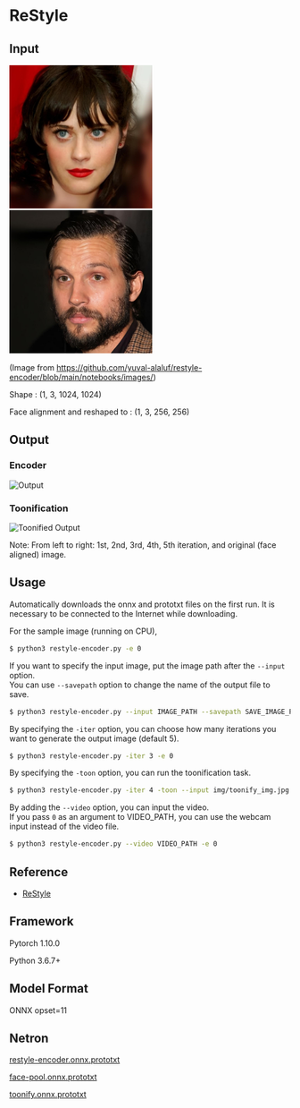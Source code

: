 # ReStyle

## Input

[<img src="img/face_img.jpg" width=256px>](img/face_img.jpg)
[<img src="img/toonify_img.jpg" width=256px>](img/toonify_img.jpg)

(Image from https://github.com/yuval-alaluf/restyle-encoder/blob/main/notebooks/images/)

Shape : (1, 3, 1024, 1024)

Face alignment and reshaped to : (1, 3, 256, 256)  

## Output

### Encoder

![Output](img/output.png)

### Toonification

![Toonified Output](img/output_toonify.png)


Note: From left to right: 1st, 2nd, 3rd, 4th, 5th iteration, and original (face aligned) image.

## Usage
Automatically downloads the onnx and prototxt files on the first run.
It is necessary to be connected to the Internet while downloading.

For the sample image (running on CPU),
```bash
$ python3 restyle-encoder.py -e 0
```

If you want to specify the input image, put the image path after the `--input` option.  
You can use `--savepath` option to change the name of the output file to save.
```bash
$ python3 restyle-encoder.py --input IMAGE_PATH --savepath SAVE_IMAGE_PATH -e 0
```

By specifying the `-iter` option, you can choose how many iterations you want to generate the output image (default 5).
```bash
$ python3 restyle-encoder.py -iter 3 -e 0
```

By specifying the `-toon` option, you can run the toonification task.
```bash
$ python3 restyle-encoder.py -iter 4 -toon --input img/toonify_img.jpg --savepath img/output_toonify.png -e 0
```

By adding the `--video` option, you can input the video.   
If you pass `0` as an argument to VIDEO_PATH, you can use the webcam input instead of the video file.
```bash
$ python3 restyle-encoder.py --video VIDEO_PATH -e 0
```

## Reference

- [ReStyle](https://github.com/yuval-alaluf/restyle-encoder)

## Framework

Pytorch 1.10.0

Python 3.6.7+

## Model Format

ONNX opset=11

## Netron

[restyle-encoder.onnx.prototxt](https://lutzroeder.github.io/netron/?url=https://storage.googleapis.com/ailia-models/restyle-encoder/restyle-encoder.onnx.prototxt)

[face-pool.onnx.prototxt](https://lutzroeder.github.io/netron/?url=https://storage.googleapis.com/ailia-models/restyle-encoder/face-pool.onnx.prototxt)

[toonify.onnx.prototxt](https://lutzroeder.github.io/netron/?url=https://storage.googleapis.com/ailia-models/restyle-encoder/toonify.onnx.prototxt)
